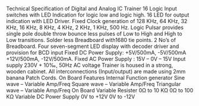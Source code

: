 Technical Specification of Digital and Analog IC Trainer
16 Logic Input switches with LED Indication for logic low and logic high.
16 LED for output indication with LED Driver.
Fixed Clock generation of 128 KHz, 64 KHz, 32 KHz, 16 KHz, 8 KHz, 4 KHz, 2 KHz, 1 KHz, 500 Hz.
Logic Pulsar provides single pole double throw bounce less pulses of Low to High and High to Low transitions.
Solder less Breadboard with1680 tie points.
2 No’s of Breadboard.
Four seven-segment LED display with decoder driver and provision for BCD input
Fixed DC Power Supply: +5V/500mA, -5V/500mA +12V/500mA, -12V/500mA.
Fixed AC Power Supply : 15V – 0V – 15V
Input supply 230V + 10‰, 50Hz AC voltage
Trainer is housed in a strong, wooden cabinet.
All interconnections (Input/output) are made using 2mm banana Patch Cords.
On Board Features
Internal Function generator
Sine wave – Variable Amp/Freq
Square wave – Variable Amp/Freq
Triangular wave – Variable Amp/Freq
On Board Variable Resister
0Ω to 10 KΩ
0Ω to 100 KΩ
Variable DC Power Supply
0V to +12V
0V to -12V
